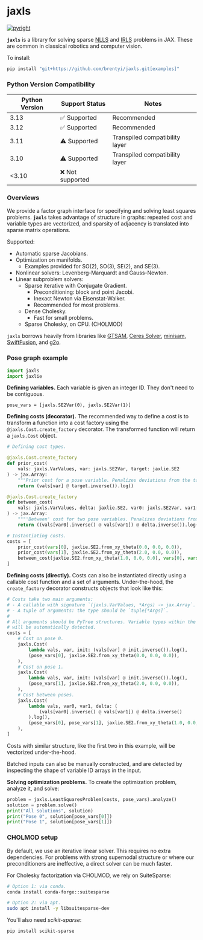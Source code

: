 # jaxls

[![pyright](https://github.com/brentyi/jaxls/actions/workflows/pyright.yml/badge.svg)](https://github.com/brentyi/jaxls/actions/workflows/pyright.yml)

**`jaxls`** is a library for solving sparse [NLLS](https://en.wikipedia.org/wiki/Non-linear_least_squares) and [IRLS](https://en.wikipedia.org/wiki/Iteratively_reweighted_least_squares) problems in JAX.
These are common in classical robotics and computer vision.

To install:

```bash
pip install "git+https://github.com/brentyi/jaxls.git[examples]"
```

### Python Version Compatibility

| Python Version | Support Status | Notes |
|---------------|---------------|--------|
| 3.13 | ✅ Supported | Recommended |
| 3.12 | ✅ Supported | Recommended |
| 3.11 | ⚠️ Supported | Transpiled compatibility layer |
| 3.10 | ⚠️ Supported | Transpiled compatibility layer |
| <3.10 | ❌ Not supported | |

### Overviews

We provide a factor graph interface for specifying and solving least squares
problems. **`jaxls`** takes advantage of structure in graphs: repeated cost and
variable types are vectorized, and sparsity of adjacency is translated into
sparse matrix operations.

Supported:

- Automatic sparse Jacobians.
- Optimization on manifolds.
  - Examples provided for SO(2), SO(3), SE(2), and SE(3).
- Nonlinear solvers: Levenberg-Marquardt and Gauss-Newton.
- Linear subproblem solvers:
  - Sparse iterative with Conjugate Gradient.
    - Preconditioning: block and point Jacobi.
    - Inexact Newton via Eisenstat-Walker.
    - Recommended for most problems.
  - Dense Cholesky.
    - Fast for small problems.
  - Sparse Cholesky, on CPU. (CHOLMOD)

`jaxls` borrows heavily from libraries like
[GTSAM](https://gtsam.org/), [Ceres Solver](http://ceres-solver.org/),
[minisam](https://github.com/dongjing3309/minisam),
[SwiftFusion](https://github.com/borglab/SwiftFusion),
and [g2o](https://github.com/RainerKuemmerle/g2o).

### Pose graph example

```python
import jaxls
import jaxlie
```

**Defining variables.** Each variable is given an integer ID. They don't need to
be contiguous.

```
pose_vars = [jaxls.SE2Var(0), jaxls.SE2Var(1)]
```

**Defining costs (decorator).** The recommended way to define a cost is to
transform a function into a cost factory using the `@jaxls.Cost.create_factory`
decorator. The transformed function will return a `jaxls.Cost` object.

```python
# Defining cost types.

@jaxls.Cost.create_factory
def prior_cost(
    vals: jaxls.VarValues, var: jaxls.SE2Var, target: jaxlie.SE2
) -> jax.Array:
    """Prior cost for a pose variable. Penalizes deviations from the target"""
    return (vals[var] @ target.inverse()).log()

@jaxls.Cost.create_factory
def between_cost(
    vals: jaxls.VarValues, delta: jaxlie.SE2, var0: jaxls.SE2Var, var1: jaxls.SE2Var
) -> jax.Array:
    """'Between' cost for two pose variables. Penalizes deviations from the delta."""
    return ((vals[var0].inverse() @ vals[var1]) @ delta.inverse()).log()
```

```python
# Instantiating costs.
costs = [
    prior_cost(vars[0], jaxlie.SE2.from_xy_theta(0.0, 0.0, 0.0)),
    prior_cost(vars[1], jaxlie.SE2.from_xy_theta(2.0, 0.0, 0.0)),
    between_cost(jaxlie.SE2.from_xy_theta(1.0, 0.0, 0.0), vars[0], vars[1]),
]
```

**Defining costs (directly).** Costs can also be instantiated directly using a
callable cost function and a set of arguments. Under-the-hood, the `create_factory`
decorator constructs objects that look like this:

```python
# Costs take two main arguments:
# - A callable with signature `(jaxls.VarValues, *Args) -> jax.Array`.
# - A tuple of arguments: the type should be `tuple[*Args]`.
#
# All arguments should be PyTree structures. Variable types within the PyTree
# will be automatically detected.
costs = [
    # Cost on pose 0.
    jaxls.Cost(
        lambda vals, var, init: (vals[var] @ init.inverse()).log(),
        (pose_vars[0], jaxlie.SE2.from_xy_theta(0.0, 0.0, 0.0)),
    ),
    # Cost on pose 1.
    jaxls.Cost(
        lambda vals, var, init: (vals[var] @ init.inverse()).log(),
        (pose_vars[1], jaxlie.SE2.from_xy_theta(2.0, 0.0, 0.0)),
    ),
    # Cost between poses.
    jaxls.Cost(
        lambda vals, var0, var1, delta: (
            (vals[var0].inverse() @ vals[var1]) @ delta.inverse()
        ).log(),
        (pose_vars[0], pose_vars[1], jaxlie.SE2.from_xy_theta(1.0, 0.0, 0.0)),
    ),
]
```

Costs with similar structure, like the first two in this example, will be
vectorized under-the-hood.

Batched inputs can also be manually constructed, and are detected by inspecting
the shape of variable ID arrays in the input.

**Solving optimization problems.** To create the optimization problem, analyze
it, and solve:

```python
problem = jaxls.LeastSquaresProblem(costs, pose_vars).analyze()
solution = problem.solve()
print("All solutions", solution)
print("Pose 0", solution[pose_vars[0]])
print("Pose 1", solution[pose_vars[1]])
```

### CHOLMOD setup

By default, we use an iterative linear solver. This requires no extra
dependencies. For problems with strong supernodal structure or where our
preconditioners are ineffective, a direct solver can be much faster.

For Cholesky factorization via CHOLMOD, we rely on SuiteSparse:

```bash
# Option 1: via conda.
conda install conda-forge::suitesparse

# Option 2: via apt.
sudo apt install -y libsuitesparse-dev
```

You'll also need _scikit-sparse_:

```bash
pip install scikit-sparse
```
